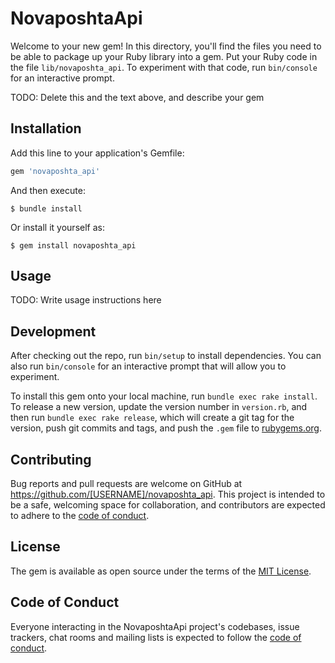 # NovaposhtaApi

Welcome to your new gem! In this directory, you'll find the files you need to be able to package up your Ruby library into a gem. Put your Ruby code in the file `lib/novaposhta_api`. To experiment with that code, run `bin/console` for an interactive prompt.

TODO: Delete this and the text above, and describe your gem

## Installation

Add this line to your application's Gemfile:

```ruby
gem 'novaposhta_api'
```

And then execute:

    $ bundle install

Or install it yourself as:

    $ gem install novaposhta_api

## Usage

TODO: Write usage instructions here

## Development

After checking out the repo, run `bin/setup` to install dependencies. You can also run `bin/console` for an interactive prompt that will allow you to experiment.

To install this gem onto your local machine, run `bundle exec rake install`. To release a new version, update the version number in `version.rb`, and then run `bundle exec rake release`, which will create a git tag for the version, push git commits and tags, and push the `.gem` file to [rubygems.org](https://rubygems.org).

## Contributing

Bug reports and pull requests are welcome on GitHub at https://github.com/[USERNAME]/novaposhta_api. This project is intended to be a safe, welcoming space for collaboration, and contributors are expected to adhere to the [code of conduct](https://github.com/[USERNAME]/novaposhta_api/blob/master/CODE_OF_CONDUCT.md).


## License

The gem is available as open source under the terms of the [MIT License](https://opensource.org/licenses/MIT).

## Code of Conduct

Everyone interacting in the NovaposhtaApi project's codebases, issue trackers, chat rooms and mailing lists is expected to follow the [code of conduct](https://github.com/[USERNAME]/novaposhta_api/blob/master/CODE_OF_CONDUCT.md).
